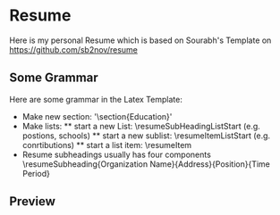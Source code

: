 # Resume
Here is my personal Resume which is based on Sourabh's Template 
on https://github.com/sb2nov/resume

## Some Grammar
Here are some grammar in the Latex Template:
* Make new section: '\section{Education}'
* Make lists:
  ** start a new List: \resumeSubHeadingListStart (e.g. postions, schools)
  ** start a new sublist: \resumeItemListStart (e.g. conrtibutions)
  ** start a list item: \resumeItem
* Resume subheadings usually has four components
  \resumeSubheading{Organization Name}{Address}{Position}{Time Period}

## Preview
